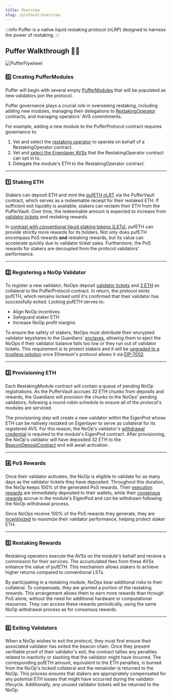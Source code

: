 ```yaml
---
title: Overview
slug: /protocol/overview
---
```


:::info
Puffer is a native liquid restaking protocol (nLRP) designed to harness the power of restaking.
:::

## Puffer Walkthrough 👩‍🏫

<div style={{textAlign: 'center'}}>

![PufferFlywheel](/img/PufferProtocol.png)

</div>

### 0️⃣ Creating PufferModules

Puffer will begin with several empty [PufferModules](/protocol/puffer-modules#puffer-modules-) that will be populated as new validators join the protocol.

Puffer governance plays a crucial role in overseeing restaking, including adding new modules, managing their delegations to [RestakingOperator](/protocol/puffer-modules#restaking-operators) contracts, and managing operators' AVS commitments.

For example, adding a new module to the PufferProtocol contract requires governance to:

1. Vet and select the [restaking operator](/protocol/puffer-modules#restricting-reops) to operate on behalf of a RestakingOperator contract.
2. Vet and [select the Eigenlayer AVSs](/protocol/puffer-modules#restricting-avss) that the RestakingOperator contract can opt in to.
3. Delegate the module's ETH to the RestakingOperator contract.

---

### 1️⃣ Staking ETH

Stakers can deposit ETH and mint the [pufETH nLRT](/protocol/nlrt#pufeth) via the PufferVault contract, which serves as a redeemable receipt for their restaked ETH. If sufficient exit liquidity is available, stakers can reclaim their ETH from the PufferVault. Over time, the redeemable amount is expected to increase from [validator tickets](/protocol/validator-tickets) and restaking rewards.

In [contrast with conventional liquid staking tokens (LSTs)](/protocol/nlrt#what-is-an-lst), pufETH can provide strictly more rewards for its holders. Not only does pufETH encompass PoS rewards **and** restaking rewards, but its value can accelerate quickly due to validator ticket sales. Furthermore, the PoS rewards for stakers are decoupled from the protocol validators' performance.

---

### 2️⃣ Registering a NoOp Validator

To register a new validator, NoOps deposit [validator tickets](/protocol/validator-tickets) and [2 ETH](/reference/faq#%EF%B8%8F-how-much-eth-do-i-need-to-run-a-puffer-node) as collateral to the PufferProtocol contract. In return, the protocol mints pufETH, which remains locked until it's confirmed that their validator has successfully exited. Locking pufETH serves to:

- Align NoOp incentives
- Safeguard staker ETH
- Increase NoOp profit margins

To ensure the safety of stakers, NoOps must distribute their encrypted validator keyshares to the Guardians' [enclaves](/reference/glossary#enclave), allowing them to eject the NoOps if their validator balance falls too low or they run out of validator tickets. This requirement is to protect stakers and it will be [upgraded to a trustless solution](/protocol/guardians#roadmap-to-decentralization) once Ethereum's protocol allows it via [EIP-7002](https://eips.ethereum.org/EIPS/eip-7002).

---

### 3️⃣ Provisioning ETH

Each RestakingModule contract will contain a queue of pending NoOp registrations. As the PufferVault accrues 32 ETH chunks from deposits and rewards, the Guardians will provision the chunks to the NoOps' pending validators, following a round-robin schedule to ensure all of the protocol's modules are serviced.

The provisioning step will create a new validator within the EigenPod whose ETH can be natively restaked on Eigenlayer to serve as collateral for its registered AVS. For this reason, the NoOp's validator's [withdrawal credential](/reference/glossary#withdrawal-credentials) is required to the module's EigenPod contract. After provisioning, the NoOp's validator will have deposited 32 ETH to the [BeaconDepositContract](https://etherscan.io/address/0x00000000219ab540356cBB839Cbe05303d7705Fa) and will await activation.

---

### 4️⃣ PoS Rewards

Once their validator activates, the NoOp is eligible to validate for as many days as the validator tickets they have deposited. Throughout this duration, the NoOp keeps 100% of the generated PoS rewards. Their [execution rewards](/reference/glossary#execution-rewards) are immediately deposited to their wallets, while their [consensus rewards](/reference/glossary#consensus-rewards) accrue in the module's EigenPod and can be withdrawn following the NoOp withdrawal process.

Since NoOps receive 100% of the PoS rewards they generate, they are [incentivized](/protocol/validator-tickets#why--noop-incentives) to maximize their validator performance, helping protect staker ETH.

---

### 5️⃣ Restaking Rewards

Restaking operators execute the AVSs on the module's behalf and receive a commission for their services. The accumulated fees from these AVSs enhance the value of pufETH. This mechanism allows stakers to achieve higher returns compared to conventional LSTs.

By participating in a restaking module, NoOps bear additional risks to their collateral. To compensate, they are granted a portion of the restaking rewards. This arrangement allows them to earn more rewards than through PoS alone, without the need for additional hardware or computational resources. They can access these rewards periodically, using the same NoOp withdrawal process as for consensus rewards.

---

### ️6️⃣ Exiting Validators

When a NoOp wishes to exit the protocol, they must first ensure their associated validator has exited the beacon chain. Once they present verifiable proof of their validator's exit, the contract tallies any penalties related to inactivity or slashing that the validator might have incurred. The corresponding pufETH amount, equivalent to the ETH penalties, is burned from the NoOp's locked collateral and the remainder is returned to the NoOp. This process ensures that stakers are appropriately compensated for any potential ETH losses that might have occurred during the validator lifecycle. Additionally, any unused validator tickets will be returned to the NoOp.
